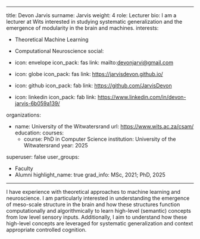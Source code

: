 
---
title: Devon Jarvis
surname: Jarvis
weight: 4
role: Lecturer
bio: I am a lecturer at Wits interested in studying systematic generalization and the emergence of modularity in the brain and machines.
interests:
  - Theoretical Machine Learning
  - Computational Neuroscience
social:
  - icon: envelope
    icon_pack: fas
    link: mailto:devonjarvi@gmail.com


  - icon: globe
    icon_pack: fas
    link: https://jarvisdevon.github.io/

  - icon: github
    icon_pack: fab
    link: https://github.com/JarvisDevon

  - icon: linkedin
    icon_pack: fab
    link: https://www.linkedin.com/in/devon-jarvis-6b059a139/

organizations:
  - name: University of the Witwatersrand
    url: https://www.wits.ac.za/csam/
education:
  courses:
    - course: PhD in Computer Science
      institution: University of the Witwatersrand
      year: 2025


superuser: false
user_groups:
  - Faculty
  - Alumni
highlight_name: true
grad_info: MSc, 2021; PhD, 2025

---

I have experience with theoretical approaches to machine learning and neuroscience. I am particularly interested in understanding the emergence of meso-scale structure in the brain and how these structures function computationally and algorithmically to learn high-level (semantic) concepts from low level sensory inputs. Additionally, I aim to understand how these high-level concepts are leveraged for systematic generalization and context appropriate controlled cognition.

